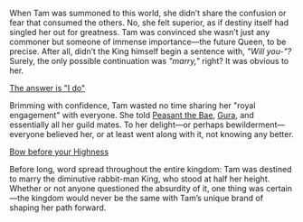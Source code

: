 <!-- title: Guess I'm Queen Now -->

When Tam was summoned to this world, she didn’t share the confusion or fear that consumed the others. No, she felt superior, as if destiny itself had singled her out for greatness. Tam was convinced she wasn’t just any commoner but someone of immense importance—the future Queen, to be precise. After all, didn’t the King himself begin a sentence with, *"Will you-"?* Surely, the only possible continuation was *"marry,"* right? It was obvious to her.

[The answer is "I do"](#embed:https://www.youtube.com/live/zgioohaY0m4?t=2555)

Brimming with confidence, Tam wasted no time sharing her "royal engagement" with everyone. She told [Peasant the Bae](https://www.youtube.com/live/zgioohaY0m4?feature=shared\&t=1331), [Gura](https://www.youtube.com/live/zgioohaY0m4?feature=shared\&t=2497), and essentially all her guild mates. To her delight—or perhaps bewilderment—everyone believed her, or at least went along with it, not knowing any better.

[Bow before your Highness](#embed:https://www.youtube.com/live/zgioohaY0m4?feature=shared\&t=5589)

Before long, word spread throughout the entire kingdom: Tam was destined to marry the diminutive rabbit-man King, who stood at half her height. Whether or not anyone questioned the absurdity of it, one thing was certain—the kingdom would never be the same with Tam’s unique brand of shaping her path forward.
